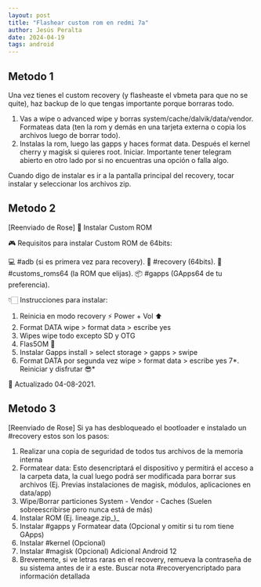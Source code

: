 ```yaml
---
layout: post
title: "Flashear custom rom en redmi 7a"
author: Jesús Peralta
date: 2024-04-19
tags: android
---
```


## Metodo 1

Una vez tienes el custom recovery (y flasheaste el vbmeta para que no se quite), haz backup de lo que tengas importante porque borraras todo.

1. Vas a wipe o advanced wipe y borras system/cache/dalvik/data/vendor.
Formateas data (ten la rom y demás en una tarjeta externa o copia los archivos luego de borrar todo).
2. Instalas la rom, luego las gapps y haces format data. Después el kernel cherry y magisk si quieres root. Iniciar.
Importante tener telegram abierto en otro lado por si no encuentras una opción o falla algo.

Cuando digo de instalar es ir a la pantalla principal del recovery, tocar instalar y seleccionar los archivos zip.

## Metodo 2

[Reenviado de Rose]
📌 Instalar Custom ROM

🎮 Requisitos para instalar Custom ROM de 64bits:

💻 #adb (si es primera vez para recovery).
🎯 #recovery (64bits).
🧩 #customs_roms64 (la ROM que elijas).
📦 #gapps (GApps64 de tu preferencia).

👇🏻 Instrucciones para instalar:

1. Reinicia en modo recovery
⚡️ Power + Vol ⬆️
2. Format DATA
wipe > format data > escribe yes
3. Wipes
wipe todo excepto SD y OTG
4. Flas5OM 🤑
5. Instalar Gapps
install > select storage > gapps > swipe
6. Format DATA por segunda vez
wipe > format data > escribe yes
7*. Reiniciar y disfrutar 😎*

📆 Actualizado 04-08-2021.

## Metodo 3

[Reenviado de Rose]
Si ya has desbloqueado el bootloader e instalado un #recovery estos son los pasos:

1. Realizar una copia de seguridad de todos tus archivos de la memoria interna
2. Formatear data: Esto desencriptará el dispositivo y permitirá el acceso a la carpeta data, la cual luego podrá ser modificada para borrar sus archivos (Ej. Previas instalaciones de magisk, módulos, aplicaciones en data/app)
3. Wipe/Borrar particiones System - Vendor - Caches (Suelen sobreescribirse pero nunca está de más)
4. Instalar ROM (Ej. lineage.zip_)_
5. Instalar #gapps y Formatear data (Opcional y omitir si tu rom tiene GApps)
6. Instalar #kernel (Opcional)
7. Instalar #magisk (Opcional)
Adicional Android 12
8. Brevemente, si ve letras raras en el recovery, remueva la contraseña de su sistema antes de ir a este. Buscar nota #recoveryencriptado para información detallada
